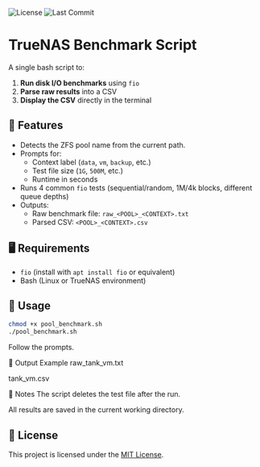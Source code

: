 ![License](https://img.shields.io/github/license/ShipwreckIII/LinuxDiskMark)
![Last Commit](https://img.shields.io/github/last-commit/ShipwreckIII/LinuxDiskMark)

# TrueNAS Benchmark Script

A single bash script to:

1. **Run disk I/O benchmarks** using `fio`
2. **Parse raw results** into a CSV
3. **Display the CSV** directly in the terminal

## 🔧 Features

- Detects the ZFS pool name from the current path.
- Prompts for:
  - Context label (`data`, `vm`, `backup`, etc.)
  - Test file size (`1G`, `500M`, etc.)
  - Runtime in seconds
- Runs 4 common `fio` tests (sequential/random, 1M/4k blocks, different queue depths)
- Outputs:
  - Raw benchmark file: `raw_<POOL>_<CONTEXT>.txt`
  - Parsed CSV: `<POOL>_<CONTEXT>.csv`

## 🖥️ Requirements

- `fio` (install with `apt install fio` or equivalent)
- Bash (Linux or TrueNAS environment)

## 🚀 Usage

```bash
chmod +x pool_benchmark.sh
./pool_benchmark.sh
```
Follow the prompts.

📁 Output Example
raw_tank_vm.txt

tank_vm.csv

📝 Notes
The script deletes the test file after the run.

All results are saved in the current working directory.

## 📜 License

This project is licensed under the [MIT License](LICENSE).

